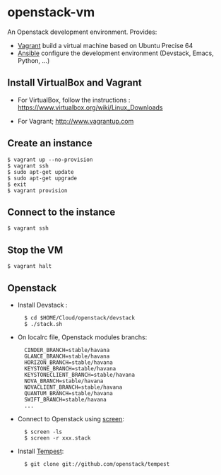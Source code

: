 openstack-vm
============

An Openstack development environment. Provides:
* [Vagrant](http://www.vagrantup.com/) build a virtual machine based on Ubuntu Precise 64
* [Ansible](http://www.vagrantup.com/) configure the development environment (Devstack, Emacs, Python, ...)

Install VirtualBox and Vagrant
------------------------------

* For VirtualBox, follow the instructions :
    https://www.virtualbox.org/wiki/Linux_Downloads

* For Vagrant;
    http://www.vagrantup.com

Create an instance
------------------

    $ vagrant up --no-provision
    $ vagrant ssh
    $ sudo apt-get update
    $ sudo apt-get upgrade
    $ exit
    $ vagrant provision

Connect to the instance
-----------------------

    $ vagrant ssh


Stop the VM
-----------

    $ vagrant halt


Openstack
---------

* Install Devstack :

        $ cd $HOME/Cloud/openstack/devstack
		$ ./stack.sh

* On localrc file, Openstack modules branchs:

        CINDER_BRANCH=stable/havana
		GLANCE_BRANCH=stable/havana
		HORIZON_BRANCH=stable/havana
		KEYSTONE_BRANCH=stable/havana
		KEYSTONECLIENT_BRANCH=stable/havana
		NOVA_BRANCH=stable/havana
		NOVACLIENT_BRANCH=stable/havana
		QUANTUM_BRANCH=stable/havana
		SWIFT_BRANCH=stable/havana
		...

* Connect to Openstack using [screen](http://www.gnu.org/software/screen/):

        $ screen -ls
		$ screen -r xxx.stack

* Install [Tempest](https://github.com/openstack/tempest):

        $ git clone git://github.com/openstack/tempest




